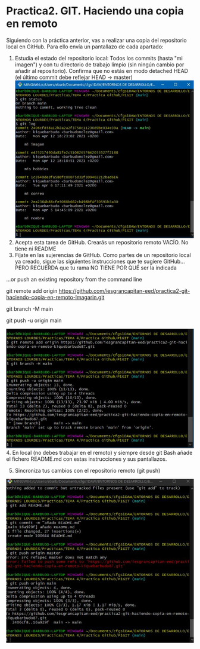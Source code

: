 # Practica2. GIT. Haciendo una copia en remoto
Siguiendo con la práctica anterior, vas a realizar una copia del repositorio local en GitHub. Para ello envía un pantallazo de cada apartado:
1. Estudia el estado del repositorio local: Todos los commits (hasta "mi imagen") y con tu directorio de trabajo limpio (sin ningún cambio por añadir al repositorio). Confirma que no estás en modo detached HEAD (el último commit debe reflejar HEAD -> master)  
![Git bash](Captura1.JPG)
2. Acepta esta tarea de GitHub. Crearás un repositorio remoto VACÍO. No tiene ni README
3. Fíjate en las sujerencias de GitHub. Como partes de un repositorio local ya creado, sigue las siguientes instrucciones que te sugiere GitHub... PERO RECUERDA que tu rama NO TIENE POR QUÉ ser la indicada  

…or push an existing repository from the command line  

git remote add origin https://github.com/iesgrancapitan-eed/practica2-git-haciendo-copia-en-remoto-lmagarin.git  

git branch -M main  

git push -u origin main  

![Git bash](Captura2.JPG)
4. En local (no debes trabajar en el remoto) y siempre desde git Bash añade el fichero README.md con estas instrucciones y sus pantallazos.  

5. Sincroniza tus cambios con el repositorio remoto (git push)  

![Git bash](Captura3.JPG)